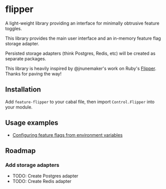 # flipper

A light-weight library providing an interface for minimally obtrusive feature
toggles.

This library provides the main user interface and an in-memory feature flag
storage adapter.

Persisted storage adapters (think Postgres, Redis, etc) will be created as
separate packages.

This library is heavily inspired by @jnunemaker's work on Ruby's [Flipper](https://github.com/jnunemaker/flipper).
Thanks for paving the way!

## Installation

Add `feature-flipper` to your cabal file, then import `Control.Flipper` into
your module.

## Usage examples

- [Configuring feature flags from environment variables](https://github.com/toddmohney/flipper/tree/master/examples/environment-config)

## Roadmap

### Add storage adapters

- TODO: Create Postgres adapter
- TODO: Create Redis adapter
